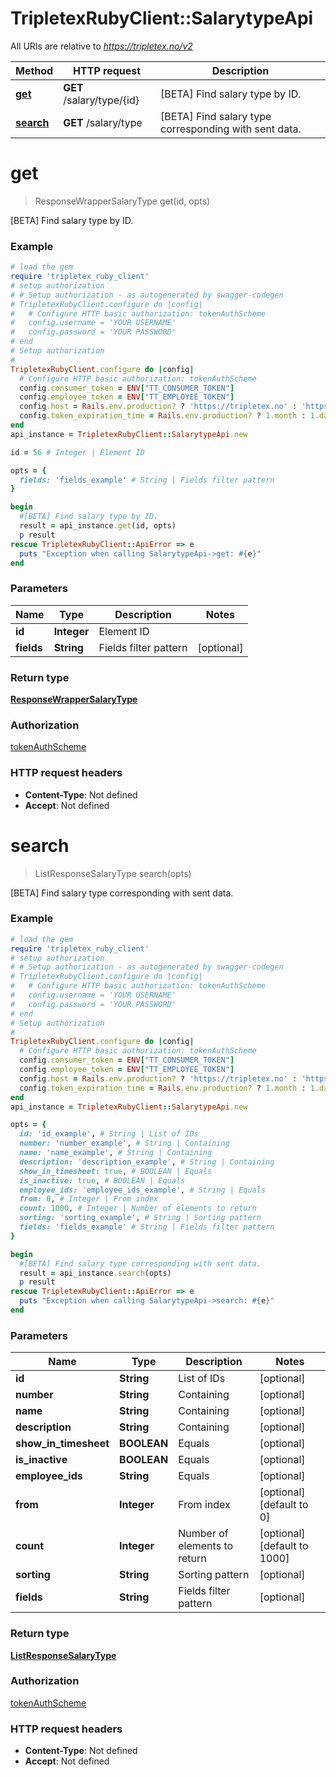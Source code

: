 # TripletexRubyClient::SalarytypeApi

All URIs are relative to *https://tripletex.no/v2*

Method | HTTP request | Description
------------- | ------------- | -------------
[**get**](SalarytypeApi.md#get) | **GET** /salary/type/{id} | [BETA] Find salary type by ID.
[**search**](SalarytypeApi.md#search) | **GET** /salary/type | [BETA] Find salary type corresponding with sent data.


# **get**
> ResponseWrapperSalaryType get(id, opts)

[BETA] Find salary type by ID.



### Example
```ruby
# load the gem
require 'tripletex_ruby_client'
# setup authorization
# # Setup authorization - as autogenerated by swagger-codegen
# TripletexRubyClient.configure do |config|
#   # Configure HTTP basic authorization: tokenAuthScheme
#   config.username = 'YOUR USERNAME'
#   config.password = 'YOUR PASSWORD'
# end
# Setup authorization
# 
TripletexRubyClient.configure do |config|
  # Configure HTTP basic authorization: tokenAuthScheme
  config.consumer_token = ENV["TT_CONSUMER_TOKEN"]
  config.employee_token = ENV["TT_EMPLOYEE_TOKEN"]
  config.host = Rails.env.production? ? 'https://tripletex.no' : 'https://api.tripletex.io'
  config.token_expiration_time = Rails.env.production? ? 1.month : 1.day
end
api_instance = TripletexRubyClient::SalarytypeApi.new

id = 56 # Integer | Element ID

opts = { 
  fields: 'fields_example' # String | Fields filter pattern
}

begin
  #[BETA] Find salary type by ID.
  result = api_instance.get(id, opts)
  p result
rescue TripletexRubyClient::ApiError => e
  puts "Exception when calling SalarytypeApi->get: #{e}"
end
```

### Parameters

Name | Type | Description  | Notes
------------- | ------------- | ------------- | -------------
 **id** | **Integer**| Element ID | 
 **fields** | **String**| Fields filter pattern | [optional] 

### Return type

[**ResponseWrapperSalaryType**](ResponseWrapperSalaryType.md)

### Authorization

[tokenAuthScheme](../README.md#tokenAuthScheme)

### HTTP request headers

 - **Content-Type**: Not defined
 - **Accept**: Not defined



# **search**
> ListResponseSalaryType search(opts)

[BETA] Find salary type corresponding with sent data.



### Example
```ruby
# load the gem
require 'tripletex_ruby_client'
# setup authorization
# # Setup authorization - as autogenerated by swagger-codegen
# TripletexRubyClient.configure do |config|
#   # Configure HTTP basic authorization: tokenAuthScheme
#   config.username = 'YOUR USERNAME'
#   config.password = 'YOUR PASSWORD'
# end
# Setup authorization
# 
TripletexRubyClient.configure do |config|
  # Configure HTTP basic authorization: tokenAuthScheme
  config.consumer_token = ENV["TT_CONSUMER_TOKEN"]
  config.employee_token = ENV["TT_EMPLOYEE_TOKEN"]
  config.host = Rails.env.production? ? 'https://tripletex.no' : 'https://api.tripletex.io'
  config.token_expiration_time = Rails.env.production? ? 1.month : 1.day
end
api_instance = TripletexRubyClient::SalarytypeApi.new

opts = { 
  id: 'id_example', # String | List of IDs
  number: 'number_example', # String | Containing
  name: 'name_example', # String | Containing
  description: 'description_example', # String | Containing
  show_in_timesheet: true, # BOOLEAN | Equals
  is_inactive: true, # BOOLEAN | Equals
  employee_ids: 'employee_ids_example', # String | Equals
  from: 0, # Integer | From index
  count: 1000, # Integer | Number of elements to return
  sorting: 'sorting_example', # String | Sorting pattern
  fields: 'fields_example' # String | Fields filter pattern
}

begin
  #[BETA] Find salary type corresponding with sent data.
  result = api_instance.search(opts)
  p result
rescue TripletexRubyClient::ApiError => e
  puts "Exception when calling SalarytypeApi->search: #{e}"
end
```

### Parameters

Name | Type | Description  | Notes
------------- | ------------- | ------------- | -------------
 **id** | **String**| List of IDs | [optional] 
 **number** | **String**| Containing | [optional] 
 **name** | **String**| Containing | [optional] 
 **description** | **String**| Containing | [optional] 
 **show_in_timesheet** | **BOOLEAN**| Equals | [optional] 
 **is_inactive** | **BOOLEAN**| Equals | [optional] 
 **employee_ids** | **String**| Equals | [optional] 
 **from** | **Integer**| From index | [optional] [default to 0]
 **count** | **Integer**| Number of elements to return | [optional] [default to 1000]
 **sorting** | **String**| Sorting pattern | [optional] 
 **fields** | **String**| Fields filter pattern | [optional] 

### Return type

[**ListResponseSalaryType**](ListResponseSalaryType.md)

### Authorization

[tokenAuthScheme](../README.md#tokenAuthScheme)

### HTTP request headers

 - **Content-Type**: Not defined
 - **Accept**: Not defined



